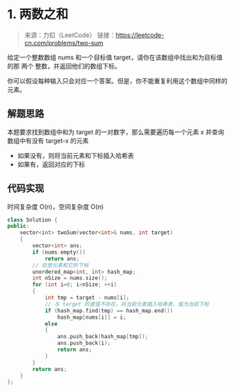 ﻿# 1. 两数之和
> 来源：力扣（LeetCode）
链接：https://leetcode-cn.com/problems/two-sum

给定一个整数数组 nums 和一个目标值 target，请你在该数组中找出和为目标值的那 两个 整数，并返回他们的数组下标。

你可以假设每种输入只会对应一个答案。但是，你不能重复利用这个数组中同样的元素。

## 解题思路
本题要求找到数组中和为 target 的一对数字，那么需要遍历每一个元素 x 并查询数组中有没有 target-x 的元素

 * 如果没有，则将当前元素和下标插入哈希表
 * 如果有，返回对应的下标

## 代码实现
时间复杂度 O(n)，空间复杂度 O(n)
```cpp
class Solution {
public:
    vector<int> twoSum(vector<int>& nums, int target) 
    {
        vector<int> ans;
        if (nums.empty())
            return ans;
        // 存放元素和它的下标
        unordered_map<int, int> hash_map;
        int nSize = nums.size();
        for (int i=0; i<nSize; ++i)
        {
            int tmp = target - nums[i];
            // 与 target 的差值不存在，将当前元素插入哈希表，值为当前下标
            if (hash_map.find(tmp) == hash_map.end())
                hash_map[nums[i]] = i;
            else
            {
                ans.push_back(hash_map[tmp]);
                ans.push_back(i);
                return ans;
            }
        }
        return ans;
    }
};
```


